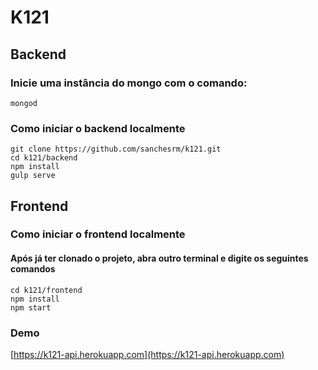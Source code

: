 # K121

## Backend

### Inicie uma instância do mongo com o comando:
	mongod

### Como iniciar o backend localmente

	git clone https://github.com/sanchesrm/k121.git
    cd k121/backend
    npm install
    gulp serve

## Frontend

### Como iniciar o frontend localmente

#### Após já ter clonado o projeto, abra outro terminal e digite os seguintes comandos

	cd k121/frontend
	npm install
	npm start


### Demo
[https://k121-api.herokuapp.com](https://k121-api.herokuapp.com)